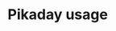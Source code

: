 <EuiPageHeader>
  <EuiPageHeaderSection>
    <EuiTitle @size="l">
      <h1>
        Pikaday usage
      </h1>
    </EuiTitle>
  </EuiPageHeaderSection>
</EuiPageHeader>